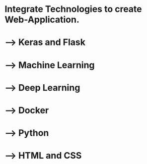 # Integrate Technologies to create Web-Application.

# --> Keras and Flask
# --> Machine Learning
# --> Deep Learning
# --> Docker
# --> Python
# --> HTML and CSS



